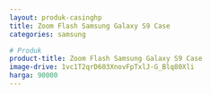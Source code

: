 ```yaml
---
layout: produk-casinghp
title: Zoom Flash Samsung Galaxy S9 Case
categories: samsung

# Produk
product-title: Zoom Flash Samsung Galaxy S9 Case
image-drive: 1vc1T2qrD603XnovFpTxlJ-G_Blq80Xli
harga: 90000
---
```

